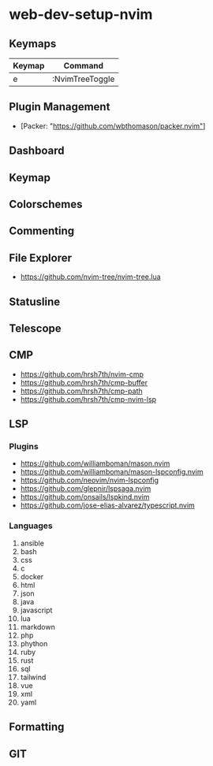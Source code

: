 # web-dev-setup-nvim

## Keymaps

| Keymap    | Command             |
| --------- | ------------------- |
| <leader>e | :NvimTreeToggle<CR> |

## Plugin Management

- [Packer: "https://github.com/wbthomason/packer.nvim"]

## Dashboard

## Keymap

## Colorschemes

## Commenting

## File Explorer

- https://github.com/nvim-tree/nvim-tree.lua

## Statusline

## Telescope

## CMP

- https://github.com/hrsh7th/nvim-cmp
- https://github.com/hrsh7th/cmp-buffer
- https://github.com/hrsh7th/cmp-path
- https://github.com/hrsh7th/cmp-nvim-lsp

## LSP

### Plugins

- https://github.com/williamboman/mason.nvim
- https://github.com/williamboman/mason-lspconfig.nvim
- https://github.com/neovim/nvim-lspconfig
- https://github.com/glepnir/lspsaga.nvim
- https://github.com/onsails/lspkind.nvim
- https://github.com/jose-elias-alvarez/typescript.nvim

### Languages

1. ansible
2. bash
3. css
4. c
5. docker
6. html
7. json
8. java
9. javascript
10. lua
11. markdown
12. php
13. phython
14. ruby
15. rust
16. sql
17. tailwind
18. vue
19. xml
20. yaml

## Formatting

## GIT
